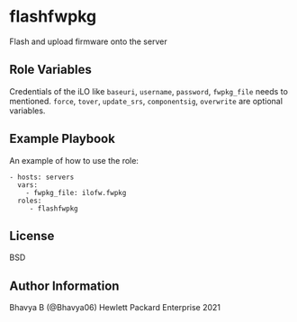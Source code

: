flashfwpkg
==========

Flash and upload firmware onto the server

Role Variables
--------------

Credentials of the iLO like `baseuri`, `username`, `password`, `fwpkg_file` needs to mentioned.
`force`, `tover`, `update_srs`, `componentsig`, `overwrite` are optional variables.

Example Playbook
----------------

An example of how to use the role: 

    - hosts: servers
      vars:
        - fwpkg_file: ilofw.fwpkg
      roles:
         - flashfwpkg

License
-------

BSD

Author Information
------------------

Bhavya B (@Bhavya06) Hewlett Packard Enterprise 2021 
